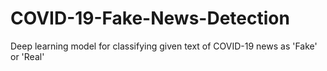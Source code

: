 # COVID-19-Fake-News-Detection
Deep learning model for classifying given text of COVID-19 news as 'Fake' or 'Real'
